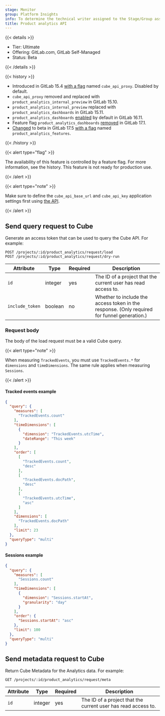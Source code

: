 ```yaml
---
stage: Monitor
group: Platform Insights
info: To determine the technical writer assigned to the Stage/Group associated with this page, see https://handbook.gitlab.com/handbook/product/ux/technical-writing/#assignments
title: Product analytics API
---
```


{{< details >}}

- Tier: Ultimate
- Offering: GitLab.com, GitLab Self-Managed
- Status: Beta

{{< /details >}}

{{< history >}}

- Introduced in GitLab 15.4 [with a flag](../administration/feature_flags.md) named `cube_api_proxy`. Disabled by default.
- `cube_api_proxy` removed and replaced with `product_analytics_internal_preview` in GitLab 15.10.
- `product_analytics_internal_preview` replaced with `product_analytics_dashboards` in GitLab 15.11.
- `product_analytics_dashboards` [enabled](https://gitlab.com/gitlab-org/gitlab/-/issues/398653) by default in GitLab 16.11.
- Feature flag `product_analytics_dashboards` [removed](https://gitlab.com/gitlab-org/gitlab/-/issues/454059) in GitLab 17.1.
- [Changed](https://gitlab.com/gitlab-org/gitlab/-/merge_requests/167296) to beta in GitLab 17.5 [with a flag](../administration/feature_flags.md) named `product_analytics_features`.

{{< /history >}}

{{< alert type="flag" >}}

The availability of this feature is controlled by a feature flag.
For more information, see the history.
This feature is not ready for production use.

{{< /alert >}}

{{< alert type="note" >}}

Make sure to define the `cube_api_base_url` and `cube_api_key` application settings first using [the API](settings.md).

{{< /alert >}}

## Send query request to Cube

Generate an access token that can be used to query the Cube API. For example:

```plaintext
POST /projects/:id/product_analytics/request/load
POST /projects/:id/product_analytics/request/dry-run
```

| Attribute       | Type             | Required | Description                                                                                 |
|-----------------|------------------| -------- |---------------------------------------------------------------------------------------------|
| `id`            | integer          | yes      | The ID of a project that the current user has read access to.                               |
| `include_token` | boolean          | no       | Whether to include the access token in the response. (Only required for funnel generation.) |

### Request body

The body of the load request must be a valid Cube query.

{{< alert type="note" >}}

When measuring `TrackedEvents`, you must use `TrackedEvents.*` for `dimensions` and `timeDimensions`. The same rule applies when measuring `Sessions`.

{{< /alert >}}

#### Tracked events example

```json
{
  "query": {
    "measures": [
      "TrackedEvents.count"
    ],
    "timeDimensions": [
      {
        "dimension": "TrackedEvents.utcTime",
        "dateRange": "This week"
      }
    ],
    "order": [
      [
        "TrackedEvents.count",
        "desc"
      ],
      [
        "TrackedEvents.docPath",
        "desc"
      ],
      [
        "TrackedEvents.utcTime",
        "asc"
      ]
    ],
    "dimensions": [
      "TrackedEvents.docPath"
    ],
    "limit": 23
  },
  "queryType": "multi"
}
```

#### Sessions example

```json
{
  "query": {
    "measures": [
      "Sessions.count"
    ],
    "timeDimensions": [
      {
        "dimension": "Sessions.startAt",
        "granularity": "day"
      }
    ],
    "order": {
      "Sessions.startAt": "asc"
    },
    "limit": 100
  },
  "queryType": "multi"
}
```

## Send metadata request to Cube

Return Cube Metadata for the Analytics data. For example:

```plaintext
GET /projects/:id/product_analytics/request/meta
```

| Attribute | Type             | Required | Description                                                   |
| --------- |------------------| -------- |---------------------------------------------------------------|
| `id`      | integer          | yes      | The ID of a project that the current user has read access to. |
